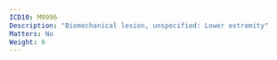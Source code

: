 ```yaml
---
ICD10: M9996
Description: "Biomechanical lesion, unspecified: Lower extremity"
Matters: No
Weight: 0
---
```


